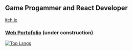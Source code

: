 

## Game Progammer and React Developer
[itch.io]( https://wahyusrp.itch.io/)

### [Web Portofolio]((https://web-porto-eight.vercel.app/))  (under construction)


[![Top Langs](https://github-readme-stats.vercel.app/api/top-langs/?username=sadasas&layout=compact&hide=AdverGame,LostArtefact)](https://github.com/sadasas/github-readme-stats)
